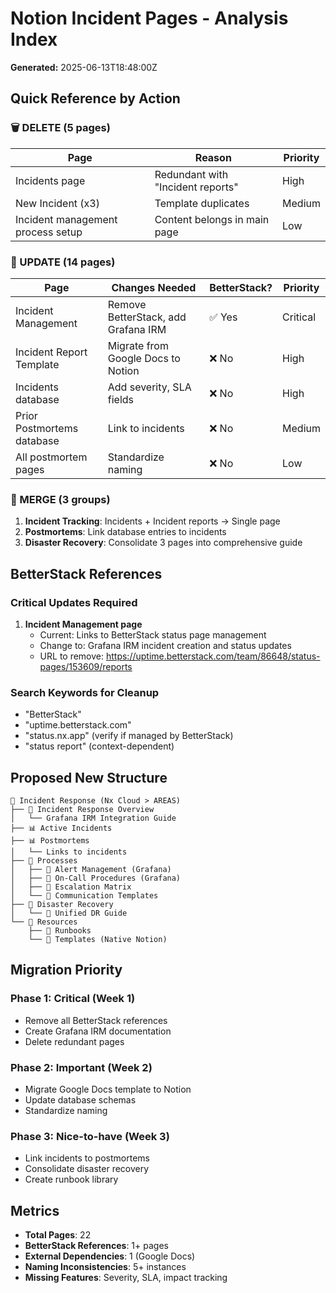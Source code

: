 # Notion Incident Pages - Analysis Index

**Generated:** 2025-06-13T18:48:00Z

## Quick Reference by Action

### 🗑️ DELETE (5 pages)

| Page | Reason | Priority |
|------|--------|----------|
| Incidents page | Redundant with "Incident reports" | High |
| New Incident (x3) | Template duplicates | Medium |
| Incident management process setup | Content belongs in main page | Low |

### 🔄 UPDATE (14 pages)

| Page | Changes Needed | BetterStack? | Priority |
|------|----------------|--------------|----------|
| Incident Management | Remove BetterStack, add Grafana IRM | ✅ Yes | Critical |
| Incident Report Template | Migrate from Google Docs to Notion | ❌ No | High |
| Incidents database | Add severity, SLA fields | ❌ No | High |
| Prior Postmortems database | Link to incidents | ❌ No | Medium |
| All postmortem pages | Standardize naming | ❌ No | Low |

### 🔀 MERGE (3 groups)

1. **Incident Tracking**: Incidents + Incident reports → Single page
2. **Postmortems**: Link database entries to incidents
3. **Disaster Recovery**: Consolidate 3 pages into comprehensive guide

## BetterStack References

### Critical Updates Required
1. **Incident Management page**
   - Current: Links to BetterStack status page management
   - Change to: Grafana IRM incident creation and status updates
   - URL to remove: https://uptime.betterstack.com/team/86648/status-pages/153609/reports

### Search Keywords for Cleanup
- "BetterStack"
- "uptime.betterstack.com"
- "status.nx.app" (verify if managed by BetterStack)
- "status report" (context-dependent)

## Proposed New Structure

```
📁 Incident Response (Nx Cloud > AREAS)
├── 📄 Incident Response Overview
│   └── Grafana IRM Integration Guide
├── 📊 Active Incidents
├── 📊 Postmortems
│   └── Links to incidents
├── 📁 Processes
│   ├── 📄 Alert Management (Grafana)
│   ├── 📄 On-Call Procedures (Grafana)
│   ├── 📄 Escalation Matrix
│   └── 📄 Communication Templates
├── 📁 Disaster Recovery
│   └── 📄 Unified DR Guide
└── 📁 Resources
    ├── 📄 Runbooks
    └── 📄 Templates (Native Notion)
```

## Migration Priority

### Phase 1: Critical (Week 1)
- Remove all BetterStack references
- Create Grafana IRM documentation
- Delete redundant pages

### Phase 2: Important (Week 2)
- Migrate Google Docs template to Notion
- Update database schemas
- Standardize naming

### Phase 3: Nice-to-have (Week 3)
- Link incidents to postmortems
- Consolidate disaster recovery
- Create runbook library

## Metrics

- **Total Pages**: 22
- **BetterStack References**: 1+ pages
- **External Dependencies**: 1 (Google Docs)
- **Naming Inconsistencies**: 5+ instances
- **Missing Features**: Severity, SLA, impact tracking